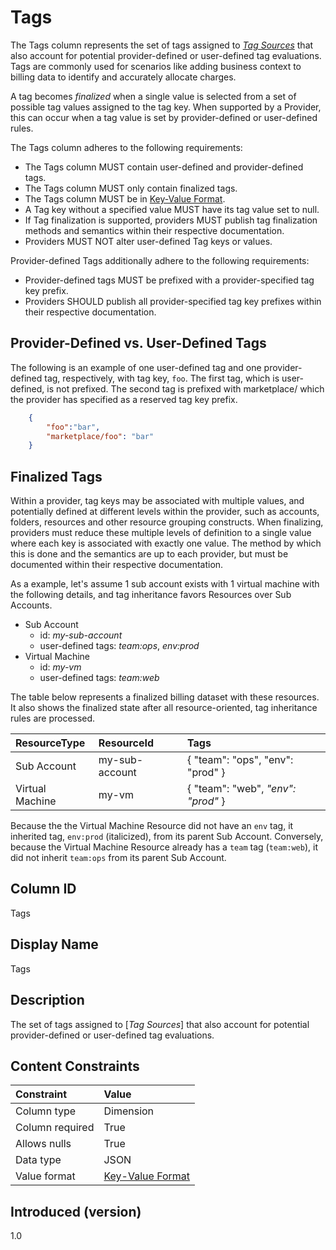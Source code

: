 # Tags

The Tags column represents the set of tags assigned to [*Tag Sources*](#glossary:tag-source) that also account for potential provider-defined or user-defined tag evaluations.  Tags are commonly used for scenarios like adding business context to billing data to identify and accurately allocate charges.

A tag becomes *finalized* when a single value is selected from a set of possible tag values assigned to the tag key.  When supported by a Provider, this can occur when a tag value is set by provider-defined or user-defined rules.

The Tags column adheres to the following requirements:

* The Tags column MUST contain user-defined and provider-defined tags.
* The Tags column MUST only contain finalized tags.
* The Tags column MUST be in [Key-Value Format](#key-valueformat).
* A Tag key without a specified value MUST have its tag value set to null.
* If Tag finalization is supported, providers MUST publish tag finalization methods and semantics within their respective documentation.
* Providers MUST NOT alter user-defined Tag keys or values.

Provider-defined Tags additionally adhere to the following requirements:

* Provider-defined tags MUST be prefixed with a provider-specified tag key prefix.
* Providers SHOULD publish all provider-specified tag key prefixes within their respective documentation.

## Provider-Defined vs. User-Defined Tags

The following is an example of one user-defined tag and one provider-defined tag, respectively, with tag key, `foo`.  The first tag, which is user-defined, is not prefixed. The second tag is prefixed with marketplace/ which the provider has specified as a reserved tag key prefix.

```json
    {
        "foo":"bar",
        "marketplace/foo": "bar"
    }
```

## Finalized Tags

Within a provider, tag keys may be associated with multiple values, and potentially defined at different levels within the provider, such as accounts, folders, resources and other resource grouping constructs. When finalizing, providers must reduce these multiple levels of definition to a single value where each key is associated with exactly one value. The method by which this is done and the semantics are up to each provider, but must be documented within their respective documentation.

As a example, let's assume 1 sub account exists with 1 virtual machine with the following details, and tag inheritance favors Resources over Sub Accounts.

* Sub Account
  * id: *my-sub-account*
  * user-defined tags: *team:ops*, *env:prod*
* Virtual Machine
  * id: *my-vm*
  * user-defined tags: *team:web*

The table below represents a finalized billing dataset with these resources.  It also shows the finalized state after all resource-oriented, tag inheritance rules are processed.

| ResourceType    | ResourceId     | Tags                                        |
| :---------------| :--------------| :-------------------------------------------|
| Sub Account     | my-sub-account | { "team": "ops", "env": "prod" }            |
| Virtual Machine | my-vm          | { "team": "web", *"env": "prod"* }          |

Because the the Virtual Machine Resource did not have an `env` tag, it inherited tag, `env:prod` (italicized), from its parent Sub Account.  Conversely, because the Virtual Machine Resource already has a `team` tag (`team:web`), it did not inherit `team:ops` from its parent Sub Account.

## Column ID

Tags

## Display Name

Tags

## Description

The set of tags assigned to [*Tag Sources*] that also account for potential provider-defined or user-defined tag evaluations.

## Content Constraints

|    Constraint   |      Value       |
|:----------------|:-----------------|
| Column type     | Dimension        |
| Column required | True             |
| Allows nulls    | True             |
| Data type       | JSON             |
| Value format    | [Key-Value Format](#key-valueformat) |

## Introduced (version)

1.0
